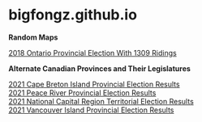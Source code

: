 # bigfongz.github.io


<b>Random Maps</b>

<a href="Ontario 1309 Ridings 2018/index.html">2018 Ontario Provincial Election With 1309 Ridings</a>
<br>


<b>Alternate Canadian Provinces and Their Legislatures</b>

<a href="2021 Cape Breton Island Provincial Election/index.html">2021 Cape Breton Island Provincial Election Results</a>
<br>
<a href="2021 Peace River Provincial Election Results/index.html">2021 Peace River Provincial Election Results</a>
<br>
<a href="2021 National Capital Region Territorial Election/index.html">2021 National Capital Region Territorial Election Results</a>
<br>
<a href="2021 Vancouver Island Provincial Election/index.html">2021 Vancouver Island Provincial Election Results</a>
<br>
